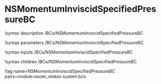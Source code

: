 # NSMomentumInviscidSpecifiedPressureBC

!syntax description /BCs/NSMomentumInviscidSpecifiedPressureBC

!syntax parameters /BCs/NSMomentumInviscidSpecifiedPressureBC

!syntax inputs /BCs/NSMomentumInviscidSpecifiedPressureBC

!syntax children /BCs/NSMomentumInviscidSpecifiedPressureBC

!tag name=NSMomentumInviscidSpecifiedPressureBC pairs=module:navier_stokes system:bcs
